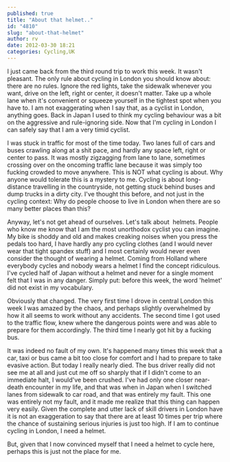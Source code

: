 ```yaml
---
published: true
title: "About that helmet.."
id: "4810"
slug: "about-that-helmet"
author: rv
date: 2012-03-30 18:21
categories: Cycling,UK
---
```

I just came back from the third round trip to work this week. It wasn't pleasant. The only rule about cycling in London you should know about: there are no rules. Ignore the red lights, take the sidewalk whenever you want, drive on the left, right or center, it doesn't matter. Take up a whole lane when it's convenient or squeeze yourself in the tightest spot when you have to. I am not exaggerating when I say that, as a cyclist in London, anything goes. Back in Japan I used to think my cycling behaviour was a bit on the aggressive and rule-ignoring side. Now that I'm cycling in London I can safely say that I am a very timid cyclist.

I was stuck in traffic for most of the time today. Two lanes full of cars and buses crawling along at a shit pace, and hardly any space left, right or center to pass. It was mostly zigzagging from lane to lane, sometimes crossing over on the oncoming traffic lane because it was simply too fucking crowded to move anywhere. This is NOT what cycling is about. Why anyone would tolerate this is a mystery to me. Cycling is about long-distance travelling in the countryside, not getting stuck behind buses and dump trucks in a dirty city. I've thought this before, and not just in the cycling context: Why do people choose to live in London when there are so many better places than this?

Anyway, let's not get ahead of ourselves. Let's talk about  helmets. People who know me know that I am the most unorthodox cyclist you can imagine. My bike is shoddy and old and makes creaking noises when you press the pedals too hard, I have hardly any pro cycling clothes (and I would never wear that tight spandex stuff) and I most certainly would never even consider the thought of wearing a helmet. Coming from Holland where everybody cycles and nobody wears a helmet I find the concept ridiculous. I've cycled half of Japan without a helmet and never for a single moment felt that I was in any danger. Simply put: before this week, the word 'helmet' did not exist in my vocabulary.

Obviously that changed. The very first time I drove in central London this week I was amazed by the chaos, and perhaps slightly overwhelmed by how it all seems to work without any accidents. The second time I got used to the traffic flow, knew where the dangerous points were and was able to prepare for them accordingly. The third time I nearly got hit by a fucking bus.

It was indeed no fault of my own. It's happened many times this week that a car, taxi or bus came a bit too close for comfort and I had to prepare to take evasive action. But today I really nearly died. The bus driver really did not see me at all and just cut me off so sharply that if I didn't come to an immediate halt, I would've been crushed. I've had only one closer near-death encounter in my life, and that was when in Japan when I switched lanes from sidewalk to car road, and that was entirely my fault. This one was entirely not my fault, and it made me realize that this thing can happen very easily. Given the complete and utter lack of skill drivers in London have it is not an exaggeration to say that there are at least 10 times per trip where the chance of sustaining serious injuries is just too high. If I am to continue cycling in London, I need a helmet.

But, given that I now convinced myself that I need a helmet to cycle here, perhaps this is just not the place for me.